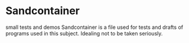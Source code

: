 # Sandcontainer
small tests and demos
Sandcontainer is a file used for tests and drafts of programs used in this subject. Idealing not to be taken seriously. 
